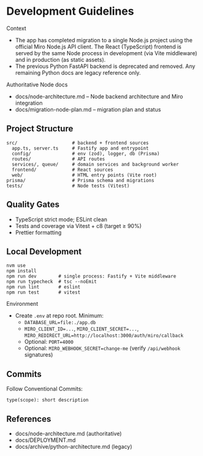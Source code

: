 # Development Guidelines

Context

- The app has completed migration to a single Node.js project using the official Miro Node.js API client. The React (TypeScript) frontend is served by the same Node process in development (via Vite middleware) and in production (as static assets).
- The previous Python FastAPI backend is deprecated and removed. Any remaining Python docs are legacy reference only.

Authoritative Node docs

- docs/node-architecture.md – Node backend architecture and Miro integration
- docs/migration-node-plan.md – migration plan and status

## Project Structure

```
src/                    # backend + frontend sources
  app.ts, server.ts     # Fastify app and entrypoint
  config/               # env (zod), logger, db (Prisma)
  routes/               # API routes
  services/, queue/     # domain services and background worker
  frontend/             # React sources
  web/                  # HTML entry points (Vite root)
prisma/                 # Prisma schema and migrations
tests/                  # Node tests (Vitest)
```

## Quality Gates

- TypeScript strict mode; ESLint clean
- Tests and coverage via Vitest + c8 (target ≥ 90%)
- Prettier formatting

## Local Development

```
nvm use
npm install
npm run dev        # single process: Fastify + Vite middleware
npm run typecheck  # tsc --noEmit
npm run lint       # eslint
npm run test       # vitest
```

Environment

- Create `.env` at repo root. Minimum:
    - `DATABASE_URL=file:./app.db`
    - `MIRO_CLIENT_ID=...`, `MIRO_CLIENT_SECRET=...`, `MIRO_REDIRECT_URL=http://localhost:3000/auth/miro/callback`
    - Optional: `PORT=4000`
    - Optional: `MIRO_WEBHOOK_SECRET=change-me` (verify `/api/webhook` signatures)

## Commits

Follow Conventional Commits:

```
type(scope): short description
```

## References

- docs/node-architecture.md (authoritative)
- docs/DEPLOYMENT.md
- docs/archive/python-architecture.md (legacy)
